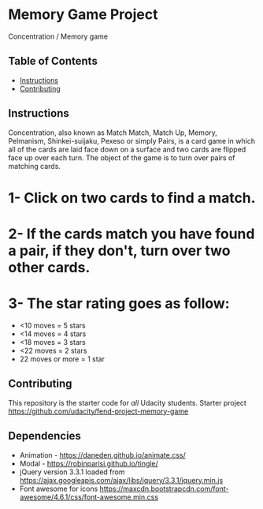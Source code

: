 # Memory Game Project
Concentration / Memory game
## Table of Contents

* [Instructions](#instructions)
* [Contributing](#contributing)

## Instructions
Concentration, also known as Match Match, Match Up, Memory, Pelmanism, Shinkei-suijaku, Pexeso
or simply Pairs, is a card game in which all of the cards are laid face down on a surface
and two cards are flipped face up over each turn. The object of the game is to turn over pairs of matching cards.

# 1- Click on two cards to find a match.
# 2- If the cards match you have found a pair, if they don't, turn over two other cards.
# 3- The star rating goes as follow:
  * <10 moves = 5 stars
  * <14 moves = 4 stars
  * <18 moves = 3 stars
  * <22 moves = 2 stars
  * 22 moves or more =   1 star
## Contributing

This repository is the starter code for _all_ Udacity students.
Starter project https://github.com/udacity/fend-project-memory-game
## Dependencies
 * Animation - https://daneden.github.io/animate.css/
 * Modal - https://robinparisi.github.io/tingle/
 * jQuery version 3.3.1 loaded from https://ajax.googleapis.com/ajax/libs/jquery/3.3.1/jquery.min.js
 * Font awesome for icons https://maxcdn.bootstrapcdn.com/font-awesome/4.6.1/css/font-awesome.min.css
